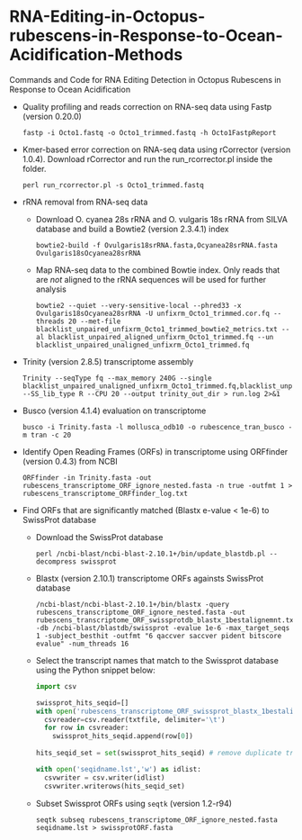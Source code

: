 # RNA-Editing-in-Octopus-rubescens-in-Response-to-Ocean-Acidification-Methods
Commands and Code for RNA Editing Detection in Octopus Rubescens in Response to Ocean Acidification


* Quality profiling and reads correction on RNA-seq data using Fastp (version 0.20.0)


  ```
  fastp -i Octo1.fastq -o Octo1_trimmed.fastq -h Octo1FastpReport
  ```
  
  
* Kmer-based error correction on RNA-seq data using rCorrector (version 1.0.4). Download rCorrector and run the run_rcorrector.pl inside the folder. 


  ```
  perl run_rcorrector.pl -s Octo1_trimmed.fastq 
  ```


* rRNA removal from RNA-seq data


  * Download O. cyanea 28s rRNA and O. vulgaris 18s rRNA from SILVA database and build a Bowtie2 (version 2.3.4.1) index 


    ```
    bowtie2-build -f Ovulgaris18srRNA.fasta,Ocyanea28srRNA.fasta Ovulgaris18sOcyanea28srRNA  
    ```


  * Map RNA-seq data to the combined Bowtie index. Only reads that are *not* aligned to the rRNA sequences will be used for further analysis


    ```
    bowtie2 --quiet --very-sensitive-local --phred33 -x Ovulgaris18sOcyanea28srRNA -U unfixrm_Octo1_trimmed.cor.fq --threads 20 --met-file blacklist_unpaired_unfixrm_Octo1_trimmed_bowtie2_metrics.txt --al blacklist_unpaired_aligned_unfixrm_Octo1_trimmed.fq --un blacklist_unpaired_unaligned_unfixrm_Octo1_trimmed.fq
    ```
  
  
* Trinity (version 2.8.5) transcriptome assembly


  ```
  Trinity --seqType fq --max_memory 240G --single blacklist_unpaired_unaligned_unfixrm_Octo1_trimmed.fq,blacklist_unpaired_unaligned_unfixrm_Octo2_trimmed.fq,blacklist_unpaired_unaligned_unfixrm_Octo3_trimmed.fq,blacklist_unpaired_unaligned_unfixrm_Octo4_trimmed.fq,blacklist_unpaired_unaligned_unfixrm_Octo5_trimmed.fq,blacklist_unpaired_unaligned_unfixrm_Octo6_trimmed.fq --SS_lib_type R --CPU 20 --output trinity_out_dir > run.log 2>&1
  ```
  
  
* Busco (version 4.1.4) evaluation on transcriptome 


  ```
  busco -i Trinity.fasta -l mollusca_odb10 -o rubescence_tran_busco -m tran -c 20
  ```
  
  
* Identify Open Reading Frames (ORFs) in transcriptome using ORFfinder (version 0.4.3) from NCBI


  ```
  ORFfinder -in Trinity.fasta -out rubescens_transcriptome_ORF_ignore_nested.fasta -n true -outfmt 1 > rubescens_transcriptome_ORFfinder_log.txt
  ```
  
  
* Find ORFs that are significantly matched (Blastx e-value < 1e-6) to SwissProt database 


  * Download the SwissProt database 


    ```
    perl /ncbi-blast/ncbi-blast-2.10.1+/bin/update_blastdb.pl --decompress swissprot
    ```

  
  * Blastx (version 2.10.1) transcriptome ORFs againsts SwissProt database


    ```
    /ncbi-blast/ncbi-blast-2.10.1+/bin/blastx -query rubescens_transcriptome_ORF_ignore_nested.fasta -out rubescens_transcriptome_ORF_swissprotdb_blastx_1bestalignemnt.txt -db /ncbi-blast/blastdb/swissprot -evalue 1e-6 -max_target_seqs 1 -subject_besthit -outfmt "6 qaccver saccver pident bitscore evalue" -num_threads 16
    ```
    
  * Select the transcript names that match to the Swissprot database using the Python snippet below:


    ```python
    import csv
    
    swissprot_hits_seqid=[]
    with open('rubescens_transcriptome_ORF_swissprot_blastx_1bestalignment.txt') as txtfile:
      csvreader=csv.reader(txtfile, delimiter='\t')
      for row in csvreader:
        swissprot_hits_seqid.append(row[0])
      
    hits_seqid_set = set(swissprot_hits_seqid) # remove duplicate transcript names in swissprot blastx hits
    
    with open('seqidname.lst','w') as idlist:
      csvwriter = csv.writer(idlist)
      csvwriter.writerows(hits_seqid_set)
    ```
    
    
  * Subset Swissprot ORFs using ```seqtk``` (version 1.2-r94)


    ```
    seqtk subseq rubescens_transcriptome_ORF_ignore_nested.fasta seqidname.lst > swissprotORF.fasta
    ```
    
    
    

